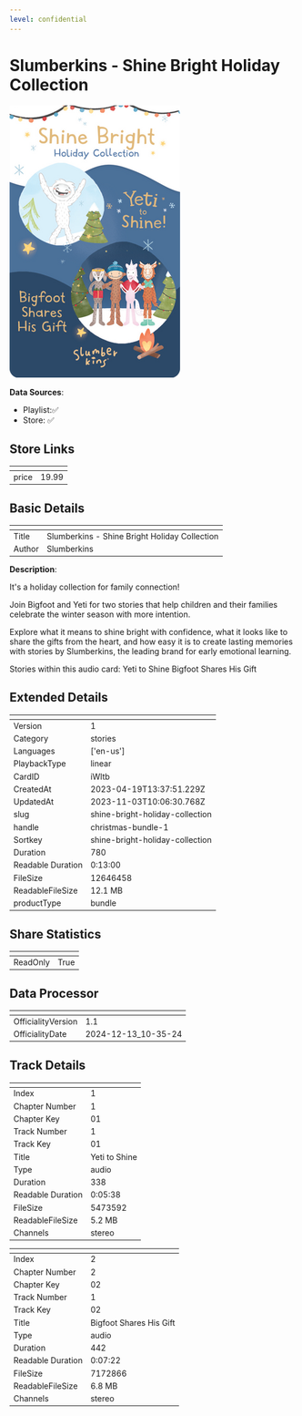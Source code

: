 ```yaml
---
level: confidential
---
```

# Slumberkins - Shine Bright Holiday Collection

![card_[iWltb].png](../../img/cards/card_[iWltb].png)

**Data Sources**: 

- Playlist:✅
- Store: ✅


## Store Links

| <!-- --> | <!-- --> |
| - | - |
| price | 19.99 |


## Basic Details

| <!-- --> | <!-- --> |
| - | - |
| Title | Slumberkins - Shine Bright Holiday Collection |
| Author | Slumberkins  |

**Description**:

It's a holiday collection for family connection! 

Join Bigfoot and Yeti for two stories that help children and their families celebrate the winter season with more intention. 

Explore what it means to shine bright with confidence, what it looks like to share the gifts from the heart, and how easy it is to create lasting memories with stories by Slumberkins, the leading brand for early emotional learning. 

Stories within this audio card: 
Yeti to Shine
Bigfoot Shares His Gift


## Extended Details

| <!-- --> | <!-- --> |
| - | - |
| Version | 1 |
| Category | stories |
| Languages | ['en-us'] |
| PlaybackType | linear |
| CardID | iWltb |
| CreatedAt | 2023-04-19T13:37:51.229Z |
| UpdatedAt | 2023-11-03T10:06:30.768Z |
| slug | shine-bright-holiday-collection |
| handle | christmas-bundle-1 |
| Sortkey | shine-bright-holiday-collection |
| Duration | 780 |
| Readable Duration | 0:13:00 |
| FileSize | 12646458 |
| ReadableFileSize | 12.1 MB |
| productType | bundle |


## Share Statistics

| <!-- --> | <!-- --> |
| - | - |
| ReadOnly | True |


## Data Processor

| <!-- --> | <!-- --> |
| - | - |
| OfficialityVersion | 1.1
| OfficialityDate | 2024-12-13_10-35-24


## Track Details

| <!-- --> | <!-- --> |
| - | - |
| Index | 1 |
| Chapter Number | 1 |
| Chapter Key | 01 |
| Track Number | 1 |
| Track Key | 01 |
| Title | Yeti to Shine |
| Type | audio |
| Duration | 338 |
| Readable Duration | 0:05:38 |
| FileSize | 5473592 |
| ReadableFileSize | 5.2 MB |
| Channels | stereo |

| <!-- --> | <!-- --> |
| - | - |
| Index | 2 |
| Chapter Number | 2 |
| Chapter Key | 02 |
| Track Number | 1 |
| Track Key | 02 |
| Title | Bigfoot Shares His Gift |
| Type | audio |
| Duration | 442 |
| Readable Duration | 0:07:22 |
| FileSize | 7172866 |
| ReadableFileSize | 6.8 MB |
| Channels | stereo |

